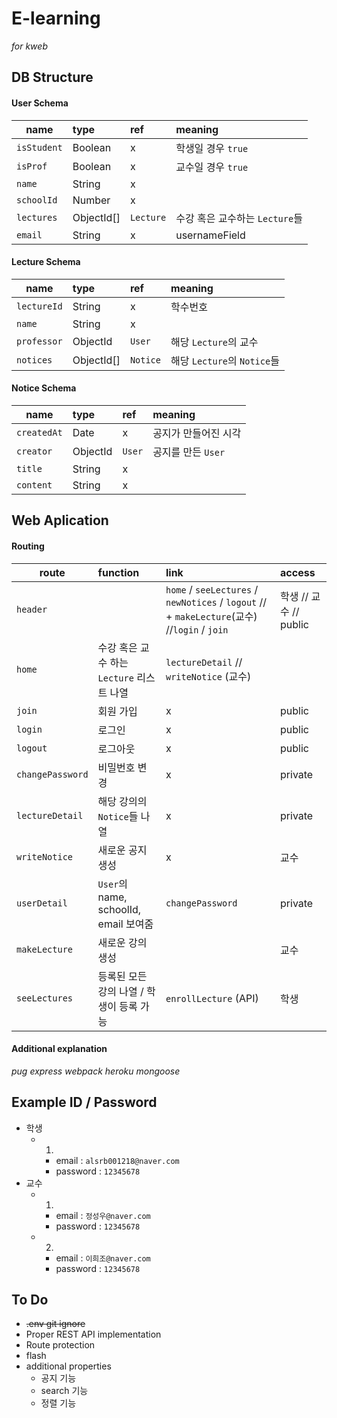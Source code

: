 # E-learning

_for kweb_

## DB Structure

#### User Schema

| name        | type       | ref       | meaning                        |
| ----------- | :--------- | :-------- | :----------------------------- |
| `isStudent` | Boolean    | x         | 학생일 경우 `true`             |
| `isProf`    | Boolean    | x         | 교수일 경우 `true`             |
| `name`      | String     | x         |                                |
| `schoolId`  | Number     | x         |                                |
| `lectures`  | ObjectId[] | `Lecture` | 수강 혹은 교수하는 `Lecture`들 |
| `email`     | String     | x         | usernameField                  |

#### Lecture Schema

| name        | type       | ref      | meaning                     |
| ----------- | :--------- | :------- | :-------------------------- |
| `lectureId` | String     | x        | 학수번호                    |
| `name`      | String     | x        |                             |
| `professor` | ObjectId   | `User`   | 해당 `Lecture`의 교수       |
| `notices`   | ObjectId[] | `Notice` | 해당 `Lecture`의 `Notice`들 |

#### Notice Schema

| name        | type     | ref    | meaning              |
| ----------- | :------- | :----- | :------------------- |
| `createdAt` | Date     | x      | 공지가 만들어진 시각 |
| `creator`   | ObjectId | `User` | 공지를 만든 `User`   |
| `title`     | String   | x      |                      |
| `content`   | String   | x      |                      |

## Web Aplication

#### Routing

| route            | function                                  | link                                                                                         | access                 |
| ---------------- | :---------------------------------------- | :------------------------------------------------------------------------------------------- | :--------------------- |
| `header`         |                                           | `home` / `seeLectures` / `newNotices` / `logout` // + `makeLecture`(교수) //`login` / `join` | 학생 // 교수 // public |
| `home`           | 수강 혹은 교수 하는 `Lecture` 리스트 나열 | `lectureDetail` // `writeNotice` (교수)                                                      |
| `join`           | 회원 가입                                 | x                                                                                            | public                 |
| `login`          | 로그인                                    | x                                                                                            | public                 |
| `logout`         | 로그아웃                                  | x                                                                                            | public                 |
| `changePassword` | 비밀번호 변경                             | x                                                                                            | private                |
| `lectureDetail`  | 해당 강의의 `Notice`들 나열               | x                                                                                            | private                |
| `writeNotice`    | 새로운 공지 생성                          | x                                                                                            | 교수                   |
| `userDetail`     | `User`의 name, schoolId, email 보여줌     | `changePassword`                                                                             | private                |
| `makeLecture`    | 새로운 강의 생성                          |                                                                                              | 교수                   |
| `seeLectures`    | 등록된 모든 강의 나열 / 학생이 등록 가능  | `enrollLecture` (API)                                                                        | 학생                   |

#### Additional explanation

_pug_ _express_ _webpack_ _heroku_ _mongoose_

## Example ID / Password

- 학생
  - 1.
    - email : `alsrb001218@naver.com`
    - password : `12345678`
- 교수
  - 1.
    - email : `정성우@naver.com`
    - password : `12345678`
  - 2.
    - email : `이희조@naver.com`
    - password : `12345678`

## To Do

- ~~.env git ignore~~
- Proper REST API implementation
- Route protection
- flash
- additional properties
  - 공지 기능
  - search 기능
  - 정렬 기능
